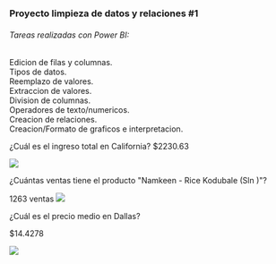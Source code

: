 ### Proyecto limpieza de datos y relaciones #1

######  Tareas realizadas con Power BI:
Edicion de filas y columnas.   
Tipos de datos.   
Reemplazo de valores.   
Extraccion de valores.    
Division de columnas.    
Operadores de texto/numericos.   
Creacion de relaciones.    
Creacion/Formato de graficos e interpretacion.   



¿Cuál es el ingreso total en California?
$2230.63

![ ](http://imgfz.com/i/p3e7GPT.jpeg)

¿Cuántas ventas tiene el producto "Namkeen - Rice Kodubale (Sln )"?

1263 ventas
![ ](http://imgfz.com/i/GmOhKvp.jpeg)

¿Cuál es el precio medio en Dallas?

$14.4278

![ ](http://imgfz.com/i/JAMhZ0b.jpeg)
